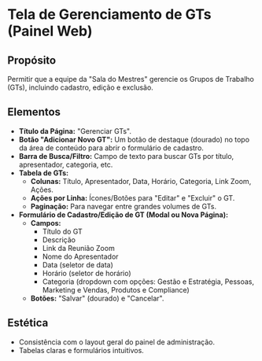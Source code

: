 # Tela de Gerenciamento de GTs (Painel Web)

## Propósito
Permitir que a equipe da "Sala do Mestres" gerencie os Grupos de Trabalho (GTs), incluindo cadastro, edição e exclusão.

## Elementos
*   **Título da Página:** "Gerenciar GTs".
*   **Botão "Adicionar Novo GT":** Um botão de destaque (dourado) no topo da área de conteúdo para abrir o formulário de cadastro.
*   **Barra de Busca/Filtro:** Campo de texto para buscar GTs por título, apresentador, categoria, etc.
*   **Tabela de GTs:**
    *   **Colunas:** Título, Apresentador, Data, Horário, Categoria, Link Zoom, Ações.
    *   **Ações por Linha:** Ícones/Botões para "Editar" e "Excluir" o GT.
    *   **Paginação:** Para navegar entre grandes volumes de GTs.
*   **Formulário de Cadastro/Edição de GT (Modal ou Nova Página):**
    *   **Campos:**
        *   Título do GT
        *   Descrição
        *   Link da Reunião Zoom
        *   Nome do Apresentador
        *   Data (seletor de data)
        *   Horário (seletor de horário)
        *   Categoria (dropdown com opções: Gestão e Estratégia, Pessoas, Marketing e Vendas, Produtos e Compliance)
    *   **Botões:** "Salvar" (dourado) e "Cancelar".

## Estética
*   Consistência com o layout geral do painel de administração.
*   Tabelas claras e formulários intuitivos.
